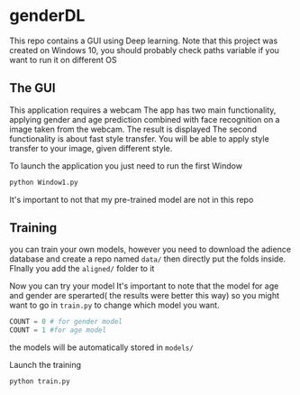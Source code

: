 # genderDL


This repo contains a GUI using Deep learning.
Note that this project was created on Windows 10, you should probably check paths variable if you want to run it on different OS




## The GUI

This application requires a webcam
The app has two main functionality, applying gender and age prediction combined with face recognition on a image taken from the webcam. The result is displayed
The second functionality is about fast style transfer. You will be able to apply style transfer to your image, given different style.

To launch the application you just need to run the first Window
```bash
python Window1.py
```
It's important to not that my pre-trained model are not in this repo

## Training

you can train your own models, however you need to download the adience database and create a repo named `data/` then directly put the folds inside. FInally you add the 
`aligned/` folder to it

Now you can try your model
It's important to note that the model for age and gender are sperarted( the results were better this way)
so you might want to go in `train.py` to change which model you want.

```python
COUNT = 0 # for gender model
COUNT = 1 #for age model
```
the models will be automatically stored in `models/`

Launch the training

```bash
python train.py
```


